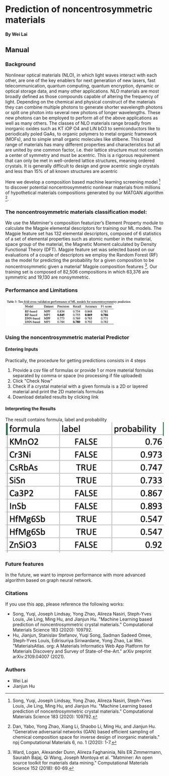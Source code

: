 
# Prediction of noncentrosymmetric materials
#### By Wei Lai

## Manual

### Background

Nonlinear optical materials (NLO), in which light waves interact with each other, are one of the key enablers for
next generation of new lasers, fast telecommunication, quantum computing, quantum encryption, dynamic or optical
storage data, and many other applications. NLO materials are most broadly defined as those compounds
capable of altering the frequency of light. Depending on the chemical and physical construct of the materials they can
combine multiple photons to generate shorter wavelength photons or split one photon into several new photons of longer
wavelengths. These new photons can be employed to perform all of the above applications as well as many others. The
classes of NLO materials range broadly from inorganic oxides such as KT iOP O4 and LiN bO3 to semiconductors
like to periodically poled GaAs, to organic polymers to metal organic framework (MOFs), and to simple small organic
molecules like stilbene. This broad range of materials has many different properties and characteristics but all are united
by one common factor, i.e. their lattice structure must not contain a center of symmetry and must be acentric.
This is a rigorous requirement that can only be met in well-ordered lattice structures, meaning ordered crystals. It is
generally difficult to design and grow acentric single crystals and less than 15% of all known structures are acentric

Here we develop a composition based machine learning screening model [^1] to discover potential noncentrosymmetric nonlinear materials from millions of hypothetical materials compositions generated by our MATGAN algorithm [^2]. 


### The noncentrosymmetric materials classification model:

We use the Matminer's composition featurizer’s Element Property module to calculate the Magpie elemental descriptors for training
our ML models. The Magpie feature set has 132 elemental descriptors, composed of 6 statistics of a set of elemental
properties such as atomic number in the material, space group of the material, the Magnetic Moment calculated by
Density Functional Theory (DFT). Magpie feature set was selected based on our evaluations of a couple of descriptors
we employ the Random Forest (RF)  as the model for predicting the probability for a given composition to be noncentrosymmetic given a
material’ Magpie composition features [^3]. Our training set is composed of 82,506 compositions in which 63,376 are symmetric and 19,130 are nonsymmetric.

### Performance and Limitations

<img src="img/noncentrosymmetric_result.png" width=400>
 
### Using the noncentrosymmetric material Predictor

#### Entering Inputs

Practically, the procedure for getting predictions consists in 4 steps

1. Provide a csv file of formulas or provide 1 or more material formulas separated by comma or space (no processing if file uploaded)
2. Click "Check Now"
3. Check if a crystal material with a given formula is a 2D or layered material and print the 2D materials formulas
4. Download detailed results by clicking link

#### Interpreting the Results
The result contains formula, label and probability
<img src="img/noncentrosymmetric_output.png" width=900>

### Future features

In the future, we want to improve performance with more advanced algorithm based on graph neural network.

### Citations

If you use this app, please reference the following works:

- Song, Yuqi, Joseph Lindsay, Yong Zhao, Alireza Nasiri, Steph-Yves Louis, Jie Ling, Ming Hu, and Jianjun Hu. "Machine Learning based prediction of noncentrosymmetric crystal materials." Computational Materials Science 183 (2020): 109792.
- Hu, Jianjun, Stanislav Stefanov, Yuqi Song, Sadman Sadeed Omee, Steph-Yves Louis, Edirisuriya Siriwardane, Yong Zhao, Lai Wei. "MaterialsAtlas. org: A Materials Informatics Web App Platform for Materials Discovery and Survey of State-of-the-Art." arXiv preprint arXiv:2109.04007 (2021).

[^1]: Song, Yuqi, Joseph Lindsay, Yong Zhao, Alireza Nasiri, Steph-Yves Louis, Jie Ling, Ming Hu, and Jianjun Hu. "Machine Learning based prediction of noncentrosymmetric crystal materials." Computational Materials Science 183 (2020): 109792.
[^2]: Dan, Yabo, Yong Zhao, Xiang Li, Shaobo Li, Ming Hu, and Jianjun Hu. "Generative adversarial networks (GAN) based efficient sampling of chemical composition space for inverse design of inorganic materials." npj Computational Materials 6, no. 1 (2020): 1-7.
[^3]: Ward, Logan, Alexander Dunn, Alireza Faghaninia, Nils ER Zimmermann, Saurabh Bajaj, Qi Wang, Joseph Montoya et al. "Matminer: An open source toolkit for materials data mining." Computational Materials Science 152 (2018): 60-69.

### Authors

- Wei Lai
- Jianjun Hu

